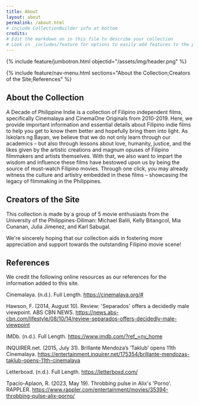 ```yaml
---
title: About
layout: about
permalink: /about.html
# include CollectionBuilder info at bottom
credits:
# Edit the markdown on in this file to describe your collection
# Look in _includes/feature for options to easily add features to the page
---
```


{% include feature/jumbotron.html objectid="/assets/img/header.png" %}

{% include feature/nav-menu.html sections="About the Collection;Creators of the Site;References" %}

## About the Collection

A Decade of Philippine Indie is a collection of Filipino independent films, specifically Cinemalaya and CinemaOne Originals from 2010-2019. Here, we provide important information and essential details about Filipino indie films to help you get to know them better and hopefully bring them into light. As Iskolars ng Bayan, we believe that we do not only learn through our academics – but also through lessons about love, humanity, justice, and the likes given by the artistic creations and magnum opuses of Filipino filmmakers and artists themselves. With that, we also want to impart the wisdom and influence these films have bestowed upon us by being the source of must-watch Filipino movies. Through one click, you may already witness the culture and artistry embedded in these films – showcasing the legacy of filmmaking in the Philippines.

## Creators of the Site

This collection is made by a group of 5 movie enthusiasts from the University of the Philippines-Diliman: Michael Balili, Kelly Bitangcol, Mia Cunanan, Julia Jimenez, and Karl Sabugal. 

We're sincerely hoping that our collection aids in fostering more appreciation and support towards the outstanding Filipino movie scene!

<!-- IMPORTANT!!! DELETE this comment and the include below when you are finished editing this page for your collection. The include below introduces about page features. They will show up on your collection's about page until you delete it.  -->

## References

We credit the following online resources as our references for the information added to this site.

Cinemalaya. (n.d.). Full Length. https://cinemalaya.org/#

Hawson, F. (2014, August 10). Review: 'Separados' offers a decidedly male viewpoint. ABS CBN NEWS. https://news.abs-cbn.com/lifestyle/08/10/14/review-separados-offers-decidedly-male-viewpoint

IMDb. (n.d.). Full Length. https://www.imdb.com/?ref_=nv_home

INQUIRER.net. (2015, July 31). Brillante Mendoza’s ‘Taklub’ opens 11th Cinemalaya. https://entertainment.inquirer.net/175354/brillante-mendozas-taklub-opens-11th-cinemalaya

Letterboxd. (n.d.). Full Length. https://letterboxd.com/

Tpacio-Aplaon, R. (2023, May 19). Throbbing pulse in Alix's 'Porno'. RAPPLER. https://www.rappler.com/entertainment/movies/35394-throbbing-pulse-alix-porno/

